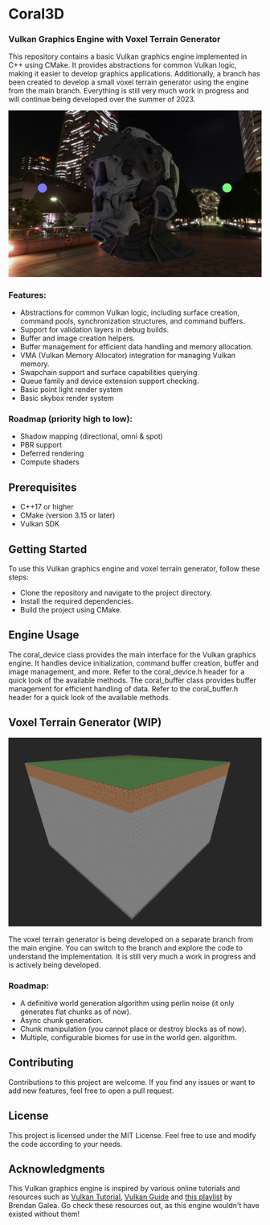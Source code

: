 # Coral3D
### Vulkan Graphics Engine with Voxel Terrain Generator

This repository contains a basic Vulkan graphics engine implemented in C++ using CMake. It provides abstractions for common Vulkan logic, making it easier to develop graphics applications. Additionally, a branch has been created to develop a small voxel terrain generator using the engine from the main branch.
Everything is still very much work in progress and will continue being developed over the summer of 2023.

![A screenshot of the famous Sponza scene inside Coral3D](https://github.com/jefbelmans/Coral3D/blob/main/images/coral_scifi_helmet.png)

### Features:
- Abstractions for common Vulkan logic, including surface creation, command pools, synchronization structures, and command buffers.
- Support for validation layers in debug builds.
- Buffer and image creation helpers.
- Buffer management for efficient data handling and memory allocation.
- VMA (Vulkan Memory Allocator) integration for managing Vulkan memory.
- Swapchain support and surface capabilities querying.
- Queue family and device extension support checking.
- Basic point light render system
- Basic skybox render system

### Roadmap (priority high to low):
- Shadow mapping (directional, omni & spot)
- PBR support
- Deferred rendering
- Compute shaders

## Prerequisites
- C++17 or higher
- CMake (version 3.15 or later)
- Vulkan SDK

## Getting Started
To use this Vulkan graphics engine and voxel terrain generator, follow these steps:
- Clone the repository and navigate to the project directory.
- Install the required dependencies.
- Build the project using CMake.

## Engine Usage

The coral_device class provides the main interface for the Vulkan graphics engine. It handles device initialization, command buffer creation, buffer and image management, and more. Refer to the coral_device.h header for a quick look of the available methods.
The coral_buffer class provides buffer management for efficient handling of data. Refer to the coral_buffer.h header for a quick look of the available methods.
## Voxel Terrain Generator (WIP)
![Screenshot of a 9x9 chunk world generated on the fly](https://github.com/jefbelmans/Coral3D/blob/voxel-terrain-generator/images/Voxel_Terrain_Generator_Screenshot01.png)

The voxel terrain generator is being developed on a separate branch from the main engine. You can switch to the branch and explore the code to understand the implementation.
It is still very much a work in progress and is actively being developed.
### Roadmap:
- A definitive world generation algorithm using perlin noise (it only generates flat chunks as of now).
- Async chunk generation.
- Chunk manipulation (you cannot place or destroy blocks as of now).
- Multiple, configurable biomes for use in the world gen. algorithm.

## Contributing

Contributions to this project are welcome. If you find any issues or want to add new features, feel free to open a pull request.
## License

This project is licensed under the MIT License. Feel free to use and modify the code according to your needs.
## Acknowledgments

This Vulkan graphics engine is inspired by various online tutorials and resources such as [Vulkan Tutorial](https://vulkan-tutorial.com/), [Vulkan Guide](https://vkguide.dev/) and [this playlist](https://www.youtube.com/playlist?list=PL8327DO66nu9qYVKLDmdLW_84-yE4auCR) by Brendan Galea. Go check these resources out, as this engine wouldn't have existed without them!

